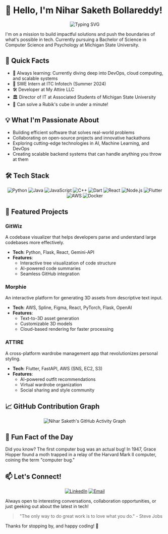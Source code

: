 # 👋 Hello, I'm Nihar Saketh Bollareddy!

<div align="center">

![Typing SVG](https://readme-typing-svg.herokuapp.com?color=%2336BCF7&center=true&vCenter=true&width=600&lines=Software+Developer;Tech+Enthusiast;Problem+Solver;Computer+Science+%26+Psychology+Student+@+MSU)

</div>

I'm on a mission to build impactful solutions and push the boundaries of what's possible in tech. Currently pursuing a Bachelor of Science in Computer Science and Psychology at Michigan State University.

## 🚀 Quick Facts

- 🌱 Always learning: Currently diving deep into DevOps, cloud computing, and scalable systems
- 💼 SWE Intern at ITC Infotech (Summer 2024)
- 🛠️ Developer at My Attire LLC
- 🏛️ Director of IT at Associated Students of Michigan State University
- 🧩 Can solve a Rubik's cube in under a minute!

## 💡 What I'm Passionate About

- Building efficient software that solves real-world problems
- Collaborating on open-source projects and innovative hackathons
- Exploring cutting-edge technologies in AI, Machine Learning, and DevOps
- Creating scalable backend systems that can handle anything you throw at them

## 🛠️ Tech Stack

<p align="center">
  <img src="https://img.shields.io/badge/Python-3776AB?style=for-the-badge&logo=python&logoColor=white" alt="Python"/>
  <img src="https://img.shields.io/badge/Java-ED8B00?style=for-the-badge&logo=openjdk&logoColor=white" alt="Java"/>
  <img src="https://img.shields.io/badge/JavaScript-F7DF1E?style=for-the-badge&logo=javascript&logoColor=black" alt="JavaScript"/>
  <img src="https://img.shields.io/badge/C%2B%2B-00599C?style=for-the-badge&logo=c%2B%2B&logoColor=white" alt="C++"/>
  <img src="https://img.shields.io/badge/Dart-0175C2?style=for-the-badge&logo=dart&logoColor=white" alt="Dart"/>
  <img src="https://img.shields.io/badge/React-20232A?style=for-the-badge&logo=react&logoColor=61DAFB" alt="React"/>
  <img src="https://img.shields.io/badge/Node.js-43853D?style=for-the-badge&logo=node.js&logoColor=white" alt="Node.js"/>
  <img src="https://img.shields.io/badge/Flutter-02569B?style=for-the-badge&logo=flutter&logoColor=white" alt="Flutter"/>
  <img src="https://img.shields.io/badge/Amazon_AWS-232F3E?style=for-the-badge&logo=amazon-aws&logoColor=white" alt="AWS"/>
  <img src="https://img.shields.io/badge/Docker-2496ED?style=for-the-badge&logo=docker&logoColor=white" alt="Docker"/>
</p>

## 🌟 Featured Projects

### GitWiz
A codebase visualizer that helps developers parse and understand large codebases more effectively.
- **Tech**: Python, Flask, React, Gemini-API
- **Features**: 
  - Interactive tree visualization of code structure
  - AI-powered code summaries
  - Seamless GitHub integration

### Morphie
An interactive platform for generating 3D assets from descriptive text input.
- **Tech**: AWS, Spline, Figma, React, PyTorch, Flask, OpenAI
- **Features**:
  - Text-to-3D asset generation
  - Customizable 3D models
  - Cloud-based rendering for faster processing

### ATTIRE
A cross-platform wardrobe management app that revolutionizes personal styling.
- **Tech**: Flutter, FastAPI, AWS (SNS, EC2, S3)
- **Features**:
  - AI-powered outfit recommendations
  - Virtual wardrobe organization
  - Social sharing and style community

## 📈 GitHub Contribution Graph

<div align="center">
  <img src="https://github-readme-activity-graph.cyclic.app/graph?username=niharsaketh20&theme=react-dark" alt="Nihar Saketh's GitHub Activity Graph" />
</div>

## 🎉 Fun Fact of the Day

Did you know? The first computer bug was an actual bug! In 1947, Grace Hopper found a moth trapped in a relay of the Harvard Mark II computer, coining the term "computer bug."

## 📫 Let's Connect!

<div align="center">
  
[![LinkedIn](https://img.shields.io/badge/LinkedIn-0077B5?style=for-the-badge&logo=linkedin&logoColor=white)](https://www.linkedin.com/in/nihar-saketh-bollareddy-9592a8279/)
[![Email](https://img.shields.io/badge/Email-D14836?style=for-the-badge&logo=gmail&logoColor=white)](mailto:bollared@msu.edu)
  
</div>

Always open to interesting conversations, collaboration opportunities, or just geeking out about the latest in tech!

<div align="center">
  
> "The only way to do great work is to love what you do." - Steve Jobs

</div>

Thanks for stopping by, and happy coding! 🚀

